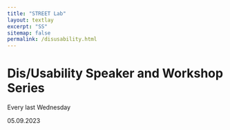 ```yaml
---
title: "STREET Lab"
layout: textlay
excerpt: "SS"
sitemap: false
permalink: /disusability.html
---
```


# Dis/Usability Speaker and Workshop Series

Every last Wednesday

05.09.2023
